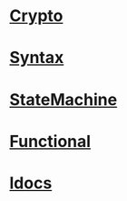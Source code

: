 

# [Crypto](/pages/lua-crypto.md)

# [Syntax](/pages/lua-syntax.md)

# [StateMachine](/pages/lua-statemachine.md)

# [Functional](/pages/lua-functional.md)

# [ldocs](/pages/ldoc/o/README.md)

